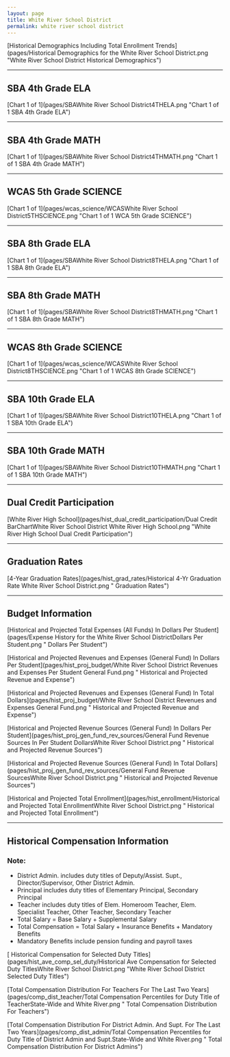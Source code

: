 ```yaml
---
layout: page
title: White River School District
permalink: white river school district
---
```



[Historical Demographics Including Total Enrollment Trends](pages/Historical Demographics for the White River School District.png "White River School District Historical Demographics")

___

## SBA 4th Grade ELA

[Chart 1 of 1](pages/SBAWhite River School District4THELA.png "Chart 1 of 1 SBA 4th Grade ELA")


___

## SBA 4th Grade MATH

[Chart 1 of 1](pages/SBAWhite River School District4THMATH.png "Chart 1 of 1 SBA 4th Grade MATH")


___

## WCAS 5th Grade SCIENCE

[Chart 1 of 1](pages/wcas_science/WCASWhite River School District5THSCIENCE.png "Chart 1 of 1 WCA 5th Grade SCIENCE")


___

## SBA 8th Grade ELA

[Chart 1 of 1](pages/SBAWhite River School District8THELA.png "Chart 1 of 1 SBA 8th Grade ELA")


___

## SBA 8th Grade MATH

[Chart 1 of 1](pages/SBAWhite River School District8THMATH.png "Chart 1 of 1 SBA 8th Grade MATH")


___

## WCAS 8th Grade SCIENCE

[Chart 1 of 1](pages/wcas_science/WCASWhite River School District8THSCIENCE.png "Chart 1 of 1 WCAS 8th Grade SCIENCE")


___

## SBA 10th Grade ELA

[Chart 1 of 1](pages/SBAWhite River School District10THELA.png "Chart 1 of 1 SBA 10th Grade ELA")


___

## SBA 10th Grade MATH

[Chart 1 of 1](pages/SBAWhite River School District10THMATH.png "Chart 1 of 1 SBA 10th Grade MATH")


___

## Dual Credit Participation

[White River High School](pages/hist_dual_credit_participation/Dual Credit BarChartWhite River School District White River High School.png "White River High School Dual Credit Participation")


___

## Graduation Rates

[4-Year Graduation Rates](pages/hist_grad_rates/Historical 4-Yr Graduation Rate White River School District.png " Graduation Rates")


___

## Budget Information

[Historical and Projected Total Expenses (All Funds) In Dollars Per Student](pages/Expense History for the White River School DistrictDollars Per Student.png " Dollars Per Student")

[Historical and Projected Revenues and Expenses (General Fund) In Dollars Per Student](pages/hist_proj_budget/White River School District Revenues and Expenses Per Student General Fund.png " Historical and Projected Revenue and Expense")

[Historical and Projected Revenues and Expenses (General Fund) In Total Dollars](pages/hist_proj_budget/White River School District Revenues and Expenses General Fund.png " Historical and Projected Revenue and Expense")

[Historical and Projected Revenue Sources (General Fund) In Dollars Per Student](pages/hist_proj_gen_fund_rev_sources/General Fund Revenue Sources In Per Student DollarsWhite River School District.png " Historical and Projected Revenue Sources")

[Historical and Projected Revenue Sources (General Fund) In Total Dollars](pages/hist_proj_gen_fund_rev_sources/General Fund Revenue SourcesWhite River School District.png " Historical and Projected Revenue Sources")

[Historical and Projected Total Enrollment](pages/hist_enrollment/Historical and Projected Total EnrollmentWhite River School District.png " Historical and Projected Total Enrollment")


___

## Historical Compensation Information
### Note:
- District Admin. includes duty titles of Deputy/Assist. Supt., Director/Supervisor, Other District Admin.
- Principal includes duty titles of Elementary Principal, Secondary Principal
- Teacher includes duty titles of Elem. Homeroom Teacher, Elem. Specialist Teacher, Other Teacher, Secondary Teacher
- Total Salary = Base Salary + Supplemental Salary
- Total Compensation = Total Salary + Insurance Benefits + Mandatory Benefits
- Mandatory Benefits include pension funding and payroll taxes

[ Historical Compensation for Selected Duty Titles](pages/hist_ave_comp_sel_duty/Historical Ave Compensation for Selected Duty TitlesWhite River School District.png "White River School District Selected Duty Titles")

[Total Compensation Distribution For Teachers For The Last Two Years](pages/comp_dist_teacher/Total Compensation Percentiles for Duty Title of TeacherState-Wide and White River.png " Total Compensation Distribution For Teachers")

[Total Compensation Distribution For District Admin. And Supt. For The Last Two Years](pages/comp_dist_admin/Total Compensation Percentiles for Duty Title of District Admin and Supt.State-Wide and White River.png " Total Compensation Distribution For District Admins")

